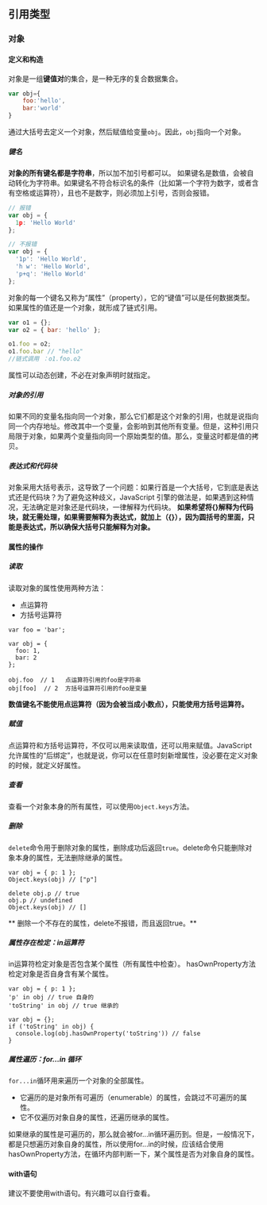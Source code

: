 ## 引用类型

### 对象

####  定义和构造

对象是一组**键值对**的集合，是一种无序的复合数据集合。
```javascript
var obj={
	foo:'hello',
	bar:'world'
}
```
通过大括号去定义一个对象，然后赋值给变量`obj`。因此，`obj`指向一个对象。

#####  键名

**对象的所有键名都是字符串**，所以加不加引号都可以。
如果键名是数值，会被自动转化为字符串。如果键名不符合标识名的条件（比如第一个字符为数字，或者含有空格或运算符），且也不是数字，则必须加上引号，否则会报错。
```javascript
// 报错
var obj = {
  1p: 'Hello World'
};

// 不报错
var obj = {
  '1p': 'Hello World',
  'h w': 'Hello World',
  'p+q': 'Hello World'
};
```
对象的每一个键名又称为“属性”（property），它的“键值”可以是任何数据类型。如果属性的值还是一个对象，就形成了链式引用。
```javascript
var o1 = {};
var o2 = { bar: 'hello' };

o1.foo = o2;
o1.foo.bar // "hello"  
//链式调用 ：o1.foo.o2
```
属性可以动态创建，不必在对象声明时就指定。

##### 对象的引用

如果不同的变量名指向同一个对象，那么它们都是这个对象的引用，也就是说指向同一个内存地址。修改其中一个变量，会影响到其他所有变量。但是，这种引用只局限于对象，如果两个变量指向同一个原始类型的值。那么，变量这时都是值的拷贝。

##### 表达式和代码块

对象采用大括号表示，这导致了一个问题：如果行首是一个大括号，它到底是表达式还是代码块？为了避免这种歧义，JavaScript 引擎的做法是，如果遇到这种情况，无法确定是对象还是代码块，一律解释为代码块。
**如果希望将{}解释为代码块，就无需处理，如果需要解释为表达式，就加上（{}），因为圆括号的里面，只能是表达式，所以确保大括号只能解释为对象。**

#### 属性的操作

##### 读取

读取对象的属性使用两种方法：
- 点运算符
- 方括号运算符

```
var foo = 'bar';

var obj = {
  foo: 1,
  bar: 2
};

obj.foo  // 1   点运算符引用的foo是字符串
obj[foo]  // 2  方括号运算符引用的foo是变量
```
**数值键名不能使用点运算符（因为会被当成小数点），只能使用方括号运算符。**

##### 赋值

点运算符和方括号运算符，不仅可以用来读取值，还可以用来赋值。JavaScript 允许属性的“后绑定”，也就是说，你可以在任意时刻新增属性，没必要在定义对象的时候，就定义好属性。

##### 查看

查看一个对象本身的所有属性，可以使用`Object.keys`方法。

##### 删除

`delete`命令用于删除对象的属性，删除成功后返回`true`。delete命令只能删除对象本身的属性，无法删除继承的属性。
```
var obj = { p: 1 };
Object.keys(obj) // ["p"]

delete obj.p // true
obj.p // undefined
Object.keys(obj) // []
```

** 删除一个不存在的属性，delete不报错，而且返回true。**

##### 属性存在检定：in运算符

in运算符检定对象是否包含某个属性（所有属性中检查）。
hasOwnProperty方法检定对象是否自身含有某个属性。

```
var obj = { p: 1 };
'p' in obj // true 自身的
'toString' in obj // true 继承的

var obj = {};
if ('toString' in obj) {
  console.log(obj.hasOwnProperty('toString')) // false
}
```
##### 属性遍历：for...in 循环

`for...in`循环用来遍历一个对象的全部属性。
- 它遍历的是对象所有可遍历（enumerable）的属性，会跳过不可遍历的属性。
- 它不仅遍历对象自身的属性，还遍历继承的属性。

如果继承的属性是可遍历的，那么就会被for...in循环遍历到。但是，一般情况下，都是只想遍历对象自身的属性，所以使用for...in的时候，应该结合使用hasOwnProperty方法，在循环内部判断一下，某个属性是否为对象自身的属性。

#### with语句

建议不要使用with语句。有兴趣可以自行查看。